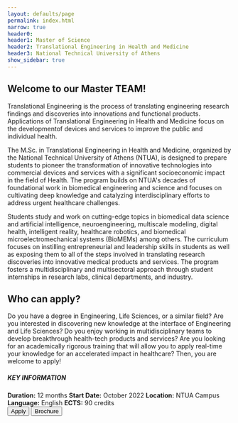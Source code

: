 ```yaml
---
layout: defaults/page
permalink: index.html
narrow: true
header0:
header1: Master of Science
header2: Translational Engineering in Health and Medicine
header3: National Technical University of Athens
show_sidebar: true
---
```

<div class="container">
    <div class="row">
        <div class="col-8 pl-0 pr-0">
            <div class="col-12">
                <h2>Welcome to our Master TEAM!</h2>
                <p>
                    Translational Engineering is the process of translating engineering research findings
                    and discoveries into innovations and functional products. Applications of Translational
                    Engineering in Health and Medicine focus on the developmentof devices and services to
                    improve the public and individual health.
                </p>
                <p>
                    The M.Sc. in Translational Engineering in Health and Medicine, organized by the National
                    Technical University of Athens (NTUA), is designed to prepare students to pioneer the
                    transformation of innovative technologies into commercial devices and services with a
                    significant socioeconomic impact in the field of Health. The program builds on NTUA's
                    decades of foundational work in biomedical engineering and science and focuses on cultivating
                    deep knowledge and catalyzing interdisciplinary efforts to address urgent healthcare challenges.
                </p>
                <p>
                    Students study and work on cutting-edge topics in biomedical data science and artificial
                    intelligence, neuroengineering, multiscale modeling, digital health, intelligent reality, healthcare
                    robotics, and biomedical microelectromechanical systems (BioMEMs) among others. The curriculum focuses
                    on instilling entrepreneurial and leadership skills in students as well as exposing them to all of the
                    steps involved in translating research discoveries into innovative medical products and services.
                    The program fosters a multidisciplinary and multisectoral approach through student internships in
                    research labs, clinical departments, and industry.
                </p>
            </div>
            <div class="col-12">
                <h2>Who can apply? </h2>
                <p>
                    Do you have a degree in Engineering, Life Sciences, or a similar field? Are you interested in
                    discovering new knowledge at the interface of Engineering and Life Sciences? Do you enjoy
                    working in multidisciplinary teams to develop breakthrough health-tech products and services?
                    Are you looking for an academically rigorous training that will allow you to apply real-time
                    your knowledge for an accelerated impact in healthcare? Then, you are welcome to apply!
                </p>
            </div>
        </div>
        <div class="col-4 pl-0 pr-0">
            <div class="card colored-main text-white background-color-main">
                <div class="card-body">
                        <h5 class="card-title text-center">KEY INFORMATION</h5>
                        <div class="card-text text-left">
                            <label class="mb-0"><strong>Duration:</Strong> 12 months</label>
                            <label class="mb-0"><strong>Start Date:</Strong> October 2022</label>
                            <label class="mb-0"><strong>Location:</Strong> NTUA Campus</label>
                            <label class="mb-0"><strong>Language:</Strong> English</label>
                            <label class="mb-0"><strong>ECTS:</Strong> 90 credits</label>
                        </div>
                </div>
            </div>
            <div class="col-12 mt-4 pl-0 pr-0 ">
                <button type="button" class="btn btn-custom apply-btn">
                    <i class="fa-regular fa-pen-to-square fa-lg mr-2"></i>Apply
                </button>
                <button type="button" class="btn btn-custom mt-3">
                    <i class="fa-solid fa-download fa-lg mr-2"></i>Brochure
                </button>
            </div>
        </div>
    </div>
</div>
